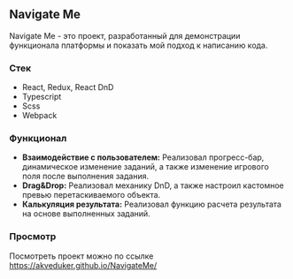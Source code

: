 ## Navigate Me
Navigate Me - это проект, разработанный для демонстрации функционала платформы и показать мой подход к написанию кода.

### Стек
- React, Redux, React DnD
- Typescript
- Scss
- Webpack
### Функционал
- **Взаимодействие с пользователем:** Реализовал прогресс-бар, динамическое изменение заданий, а также изменение игрового поля после выполнения задания.
- **Drag&Drop:** Реализовал механику DnD, а также настроил кастомное превью перетаскиваемого объекта.
- **Калькуляция результата:** Реализовал функцию расчета результата на основе выполненных заданий.

### Просмотр

Посмотреть проект можно по ссылке https://akveduker.github.io/NavigateMe/

